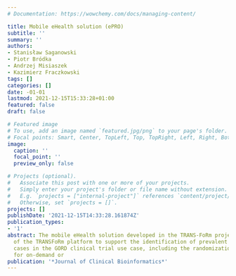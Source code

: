 ```yaml
---
# Documentation: https://wowchemy.com/docs/managing-content/

title: Mobile eHealth solution (ePRO)
subtitle: ''
summary: ''
authors:
- Stanisław Saganowski
- Piotr Bródka
- Andrzej Misiaszek
- Kazimierz Fraczkowski
tags: []
categories: []
date: -01-01
lastmod: 2021-12-15T15:33:28+01:00
featured: false
draft: false

# Featured image
# To use, add an image named `featured.jpg/png` to your page's folder.
# Focal points: Smart, Center, TopLeft, Top, TopRight, Left, Right, BottomLeft, Bottom, BottomRight.
image:
  caption: ''
  focal_point: ''
  preview_only: false

# Projects (optional).
#   Associate this post with one or more of your projects.
#   Simply enter your project's folder or file name without extension.
#   E.g. `projects = ["internal-project"]` references `content/project/deep-learning/index.md`.
#   Otherwise, set `projects = []`.
projects: []
publishDate: '2021-12-15T14:33:28.161874Z'
publication_types:
- '1'
abstract: The mobile eHealth solution developed in the TRANS-FoRm project is part
  of the TRANSFoRm platform to support the identification of prevalent and incident
  cases in the GORD clinical trial use case, including the randomization of patients
  for on-demand or
publication: '*Journal of Clinical Bioinformatics*'
---
```

